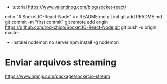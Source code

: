 - tutorial
https://www.valentinog.com/blog/socket-react/

echo "# Socket.IO-React-Node" >> README.md
git init
git add README.md
git commit -m "first commit"
git remote add origin https://github.com/rockchico/Socket.IO-React-Node.git
git push -u origin master


- instalei nodemon no server
npm install -g nodemon


# Enviar arquivos streaming
https://www.npmjs.com/package/socket.io-stream

